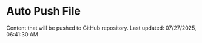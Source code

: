 # Auto Push File

Content that will be pushed to GitHub repository.
Last updated: 07/27/2025, 06:41:30 AM